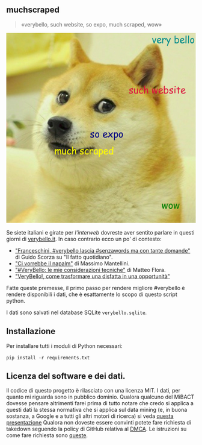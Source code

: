 muchscraped
-----------

> «verybello, such website, so expo, much scraped, wow»

![«verybello, such website, so expo, much scraped, wow»](muchscraped.jpeg)

Se siete italiani e girate per _l'interweb_ dovreste aver sentito parlare in
questi giorni di [verybello.it](https://www.verybello.it).
In caso contrario ecco un po' di contesto:
* ["Franceschini, #verybello lascia #senzawords ma con tante domande"](http://www.ilfattoquotidiano.it/2015/01/25/franceschini-verybello-lascia-senzawords-tante-domande/1368756/) di Guido Scorza su "Il fatto quotidiano".
* ["Ci vorrebbe il napalm"](http://www.mantellini.it/2015/01/24/ci-vorrebbe-il-napalm/)
di Massimo Mantellini.
* ["#VeryBello: le mie considerazioni tecniche"](http://mgpf.it/2015/01/25/verybello-le-mie-considerazioni-tecniche.html)
di Matteo Flora.
* ["VeryBello!, come trasformare una disfatta in una opportunità"](http://digitalchampions.it/archives/verybello-come-trasformare-una-disfatta-una-opportunita/)

Fatte queste premesse, il primo passo per rendere migliore #verybello è rendere
disponibili i dati, che è esattamente lo scopo di questo script python.

I dati sono salvati nel database SQLite `verybello.sqlite`.

## Installazione

Per installare tutti i moduli di Python necessari:
```
pip install -r requirements.txt
```

## Licenza del software e dei dati.
Il codice  di questo progetto è rilasciato con una licenza MIT.
I dati, per quanto mi riguarda sono in pubblico dominio. Qualora qualcuno del
MiBACT dovesse pensare altrimenti farei prima di tutto notare che credo si
applica a questi dati la stessa normativa che si applica sul data mining (e,
in buona sostanza, a Google e a tutti gli altri motori di ricerca) si veda
[questa presentazione](https://commons.wikimedia.org/wiki/File:Legal_Implications_of_Text_and_Data_Mining_%28TDM%29.pdf)
Qualora non doveste essere convinti potete fare richiesta di takedown seguendo
la policy di GitHub relativa al [DMCA](https://help.github.com/articles/dmca-takedown-policy/).
Le istruzioni su come fare richiesta sono [queste](https://help.github.com/articles/guide-to-submitting-a-dmca-takedown-notice/).
